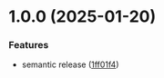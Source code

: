 # 1.0.0 (2025-01-20)


### Features

* semantic release ([1ff01f4](https://github.com/Saty248/githubActionsPg/commit/1ff01f43cb9546b396dfac20f993463e65b83480))
